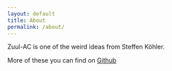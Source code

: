 ```yaml
---
layout: default
title: About
permalink: /about/
---
```


Zuul-AC is one of the weird ideas from Steffen Köhler.

More of these you can find on [Github](https://github.com/stko?tab=repositories)


